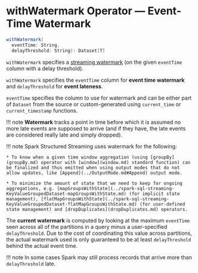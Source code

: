 # withWatermark Operator &mdash; Event-Time Watermark

```scala
withWatermark(
  eventTime: String,
  delayThreshold: String): Dataset[T]
```

`withWatermark` specifies a [streaming watermark](../watermark/index.md) (on the given `eventTime` column with a delay threshold).

`withWatermark` specifies the `eventTime` column for **event time watermark** and `delayThreshold` for **event lateness**.

`eventTime` specifies the column to use for watermark and can be either part of `Dataset` from the source or custom-generated using `current_time` or `current_timestamp` functions.

!!! note
    **Watermark** tracks a point in time before which it is assumed no more late events are supposed to arrive (and if they have, the late events are considered really late and simply dropped).

!!! note
    Spark Structured Streaming uses watermark for the following:

    * To know when a given time window aggregation (using [groupBy](groupBy.md) operator with [window](window.md) standard function) can be finalized and thus emitted when using output modes that do not allow updates, like [Append](../OutputMode.md#Append) output mode.

    * To minimize the amount of state that we need to keep for ongoing aggregations, e.g. [mapGroupsWithState](../spark-sql-streaming-KeyValueGroupedDataset-mapGroupsWithState.md) (for implicit state management), [flatMapGroupsWithState](../spark-sql-streaming-KeyValueGroupedDataset-flatMapGroupsWithState.md) (for user-defined state management) and [dropDuplicates](dropDuplicates.md) operators.

The **current watermark** is computed by looking at the maximum `eventTime` seen across all of the partitions in a query minus a user-specified `delayThreshold`. Due to the cost of coordinating this value across partitions, the actual watermark used is only guaranteed to be at least `delayThreshold` behind the actual event time.

!!! note
    In some cases Spark may still process records that arrive more than `delayThreshold` late.
